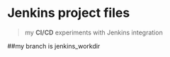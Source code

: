 # Jenkins project files
> my **CI/CD** experiments with Jenkins integration

##my branch is jenkins_workdir
